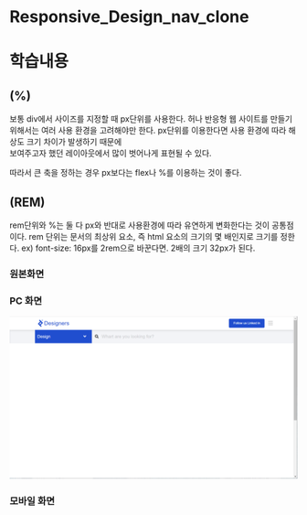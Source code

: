 ﻿# Responsive_Design_nav_clone

# 학습내용 

## (%)
보통 div에서 사이즈를 지정할 때 px단위를 사용한다.
허나 반응형 웹 사이트를 만들기 위해서는 여러 사용 환경을 고려해야만 한다.
px단위를 이용한다면 사용 환경에 따라 해상도 크기 차이가 발생하기 때문에  
 보여주고자 했던 레이아웃에서 많이 벗어나게 표현될 수 있다.

 따라서 큰 축을 정하는 경우 px보다는 flex나 %를 이용하는 것이 좋다.


## (REM)
rem단위와 %는 둘 다 px와 반대로 사용환경에 따라 유연하게 변화한다는 것이 공통점이다.
rem 단위는 문서의 최상위 요소, 즉 html 요소의 크기의 몇 배인지로 크기를 정한다.
ex) font-size: 16px를 2rem으로 바꾼다면. 2배의 크기 32px가 된다. 


### 원본화면 


### PC 화면

![src](screenshot/1024x768.png?raw=true)

### 모바일 화면
